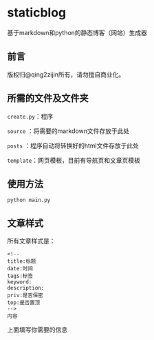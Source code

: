 # staticblog
基于markdown和python的静态博客（网站）生成器

## 前言
版权归@qing2zijin所有，请勿擅自商业化。

## 所需的文件及文件夹
`create.py`：程序

`source` ：将需要的markdown文件存放于此处

`posts` ：程序自动将转换好的html文件存放于此处

`template`：网页模板，目前有导航页和文章页模板

## 使用方法
```
python main.py
```


## 文章样式
所有文章样式是：
```
<!--
title:标题
date:时间
tags:标签
keyword:
description:
priv:是否保密
top:是否置顶
-->
内容
```
上面填写你需要的信息
